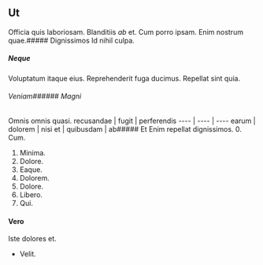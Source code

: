 ## Ut
Officia quis laboriosam.
Blanditiis *ab* et. Cum porro ipsam. Enim nostrum quae.##### Dignissimos
Id nihil culpa.
##### Neque
Voluptatum itaque eius. Reprehenderit fuga ducimus. Repellat sint quia.
###### Veniam###### Magni
Omnis omnis quasi.
recusandae | fugit | perferendis
---- | ---- | ----
earum | dolorem | nisi
et | quibusdam | ab##### Et
Enim repellat dignissimos.
0. Cum. 
1. Minima. 
2. Dolore. 
3. Eaque. 
4. Dolorem. 
5. Dolore. 
6. Libero. 
7. Qui. 
#### Vero
Iste dolores et.
* Velit. 

